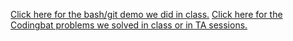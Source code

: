[Click here for the bash/git demo we did in class.](https://github.com/edkrueger/eco395m-bash-demo-2022-fall)
[Click here for the Codingbat problems we solved in class or in TA sessions.](https://github.com/edkrueger/eco395m-codingbat-solutions-2022-fall)

